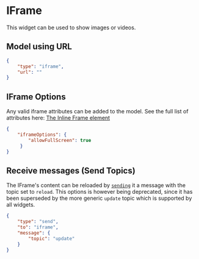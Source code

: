 # IFrame

This widget can be used to show images or videos.

## Model using URL

```json
{
    "type": "iframe",
    "url": ""
}
```

## IFrame Options

Any valid iframe attributes can be added to the model. See the full list of attributes here: [The Inline Frame element](https://developer.mozilla.org/en-US/docs/Web/HTML/Element/iframe)

```json
{
    "iframeOptions": {
        "allowFullScreen": true
     }
}
```
## Receive messages (Send Topics)
The IFrame's content can be reloaded by [`sending`](../../actions/README.md#send) it a message with the topic set to `reload`. This options is however being deprecated, since it has been superseded by the more generic `update` topic which is supported by all widgets.

```json
{
    "type": "send",
    "to": "iframe",
    "message": {
        "topic": "update"
    }
}
```
